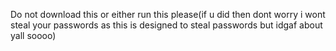 Do not download this or either run this please(if u did then dont worry i wont steal your passwords as this is designed to steal passwords but idgaf about yall soooo)
